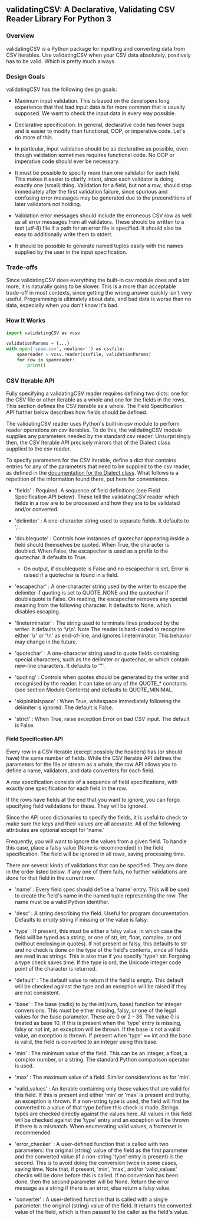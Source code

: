 ## validatingCSV: A Declarative, Validating CSV Reader Library For Python 3

### Overview

validatingCSV is a Python package for inputting and converting data from CSV iterables.
Use validatingCSV when your CSV data absolutely, positively has to be valid.
Which is pretty much always.

### Design Goals

validatingCSV has the following design goals:

* Maximum input validation. This is based on the developers long experience that
that bad input data is far more common that is usually supposed. We want to check the
input data in every way possible.

* Declarative specification. In general, declarative code has fewer bugs and is easier
to modify than functional, OOP, or imperative code. Let's do more of this.

* In particular, input validation should be as declarative as possible, even though validation
sometimes requires functional code. No OOP or imperative code should ever be necessary.

* It must be possible to specify more than one validator for each field.
This makes it easier to clarify intent, since each validator is doing exactly one (small) thing.
Validation for a field, but not a row, should
stop immediately after the first validation failure, since spurious and confusing error
messages may be generated due to the preconditions of later validators not holding.

* Validation error messages should include the erroneous CSV row as well as all error
messages from all validators. These should be written to a text (utf-8) file if a path
for an error file is specified. It should also be easy to additionally write them to stderr.

* It should be possible to generate named tuples easily with the names supplied by
the user in the input specification.

### Trade-offs

Since validatingCSV does everything the built-in csv module does and a lot more, it is naturally
going to be slower. This is a more than acceptable trade-off in most contexts, since getting
the wrong answer quickly isn't very useful. Programming is ultimately about data, and bad
data is worse than no data, especially when you don't know it's bad.

### How It Works

```python
import validatingCSV as vcsv

validationParams = {...}
with open('spam.csv', newline='') as csvfile:
    spamreader = vcsv.reader(csvfile, validationParams)
    for row in spamreader:
        print()
```

### CSV Iterable API

Fully specifying a validatingCSV reader requires defining two dicts: one for the
CSV file or other iterable as a whole and one for the fields in the rows.
This section defines the CSV iterable as a whole.
The Field Specification API further below describes how fields should be defined.

The validatingCSV reader uses Python's built-in csv module to perform reader 
operations on csv iterables. To do this, the validatingCSV module supplies any
parameters needed by the standard csv reader. Unsurprisingly then, the
CSV Iterable API precisely mirrors that of the Dialect class supplied to the
csv reader.

To specify parameters for the CSV iterable, define a dict that contains entries for
any of the parameters that need to be supplied to the csv reader, as defined in
the [documentation for the Dialect class](https://docs.python.org/3/library/csv.html#csv-fmt-params).
What follows is a repetition of the information found there, put here for convenience.

* 'fields' : Required. A sequence of field definitions (see Field Specification API below).
These tell the validatingCSV reader which fields in a row are to be processed and how they
are to be validated and/or converted.

* 'delimiter' : A one-character string used to separate fields. It defaults to ','.

* 'doublequote' : Controls how instances of quotechar appearing inside a field should themselves be quoted. When True, the character is doubled. When False, the escapechar is used as a prefix to the quotechar. It defaults to True.

  * On output, if doublequote is False and no escapechar is set, Error is raised if a quotechar is found in a field.

* 'escapechar' : A one-character string used by the writer to escape the delimiter if quoting is set to QUOTE_NONE and the quotechar if doublequote is False. On reading, the escapechar removes any special meaning from the following character. It defaults to None, which disables escaping.

* 'lineterminator' : The string used to terminate lines produced by the writer. It defaults to '\r\n'. Note The reader is hard-coded to recognize either '\r' or '\n' as end-of-line, and ignores lineterminator. This behavior may change in the future.

* 'quotechar' : A one-character string used to quote fields containing special characters, such as the delimiter or quotechar, or which contain new-line characters. It defaults to '"'.

* 'quoting' : Controls when quotes should be generated by the writer and recognised by the reader. It can take on any of the QUOTE_* constants (see section Module Contents) and defaults to QUOTE_MINIMAL.

* 'skipinitialspace' : When True, whitespace immediately following the delimiter is ignored. The default is False.

* 'strict' : When True, raise exception Error on bad CSV input. The default is False.


#### Field Specification API

Every row in a CSV iterable (except possibly the headers) has (or should have) the same number of fields. While the CSV Iterable API defines the parameters for the file or stream as a whole,
the row API allows you to define a name, validators, and data converters for each field.

A row specification consists of a sequence of field specifications, with exactly one specification for each field in the row.

If the rows have fields at the end that you want to ignore, you can forgo specifying
field validations for these. They will be ignored.

Since the API uses dictionaries to specify the fields, it is useful to check to make sure the 
keys and their values are all accurate. All of the following attributes are optional
except for 'name.'

Frequently, you will want to ignore the values from a given field.
To handle this case, place a falsy value (None is recommended) in the field specification.
The field will be ignored in all rows, saving processing time.

There are several kinds of validations that can be specified. They are done in the order
listed below. If any one of them fails, no further validations are done for that field
in the current row.

* 'name' : Every field spec should define a 'name' entry.
This will be used to create the field's name in the named tuple representing the row.
The name must be a valid Python identifier.

* 'desc' : A string describing the field. Useful for program documentation. Defaults to
empty string if missing or the value is falsy.

* 'type' : If present, this must be either a falsy value, in which case the field
will be typed as a string, or one of str, int, float, complex, or ord
(without enclosing in quotes).
If not present or falsy, this defaults to str and no check is done on the type of the field's
contents, since all fields are read in as strings. This is also true if you specify 'type': str.
Forgoing a type check saves time.
If the type is ord, the Unicode integer code point of the character is returned.

* 'default' : The default value to return if the field is empty. This default will be checked
against the type and an exception will be raised if they are not consistent.

* 'base' : The base (radix) to by the int(num, base) function for integer conversions.
This must be either missing, falsy, or one of the legal values for the base parameter.
These are 0 or 2 - 36. The value 0 is treated as base 10.
If this is present when the 'type' entry is missing, falsy or not int,
an exception will be thrown. If the base is not a valid value, an exception is thrown.
If present when 'type' == int and the base is valid, the field is converted to an
integer using this base.

* 'min' : The minimum value of the field. This can be an integer, a float, a complex number,
or a string. The standard Python comparison operator is used.

* 'max' : The maximum value of a field. Similar considerations as for 'min'.

* 'valid_values' : An iterable containing only those values that are valid for this field.
If this is present and either 'min' or 'max' is present and truthy, an exception is thrown.
If a non-string type is used, the field will first be converted to a value of that type
before this check is made.
Strings types are checked directly against the values here.
All values in this field will be checked against the 'type' entry and an exception
will be thrown if there is a mismatch.
When enumerating valid values, a frozenset is recommended.

* 'error_checker' : A user-defined function that is called with two parameters:
the original (string)
value of the field as the first parameter and the converted value (if a non-string
'type' entry is present) is the second. This is to avoid doing the conversion
twice in some cases, saving time.
Note that, if present, 'min', 'max', and/or 'valid_values' checks will be done before
this is called.
If no conversion has been done, then the second parameter will be None.
Return the error message as a string if there is an error, else return a falsy value.

* 'converter' : A user-defined function that is called with a single parameter:
the original (string) value of the field. It returns the converted value of the field,
which is then passed to the caller as the field's value.

